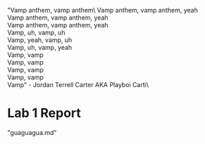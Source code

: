 "Vamp anthem, vamp anthem\ 
Vamp anthem, vamp anthem, yeah\
Vamp anthem, vamp anthem, yeah\
Vamp anthem, vamp anthem, yeah\
Vamp, uh, vamp, uh\
Vamp, yeah, vamp, uh\
Vamp, uh, vamp, yeah\
Vamp, vamp\
Vamp, vamp\
Vamp, vamp\
Vamp, vamp\
Vamp" - Jordan Terrell Carter AKA Playboi Carti\
# Lab 1 Report
"guaguagua.md"
